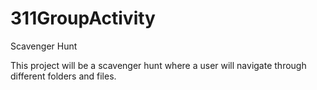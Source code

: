 # 311GroupActivity
Scavenger Hunt

This project will be a scavenger hunt where a user will navigate through different folders and files.
